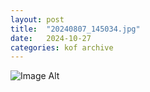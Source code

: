 ```yaml
---
layout:	post
title:	"20240807_145034.jpg"
date:	2024-10-27
categories:	kof archive
---
```


![Image Alt](https://k0f.github.io/assets/20240807_145034.jpg)